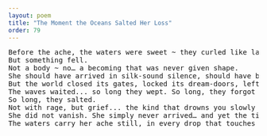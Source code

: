 ```yaml
---
layout: poem
title: "The Moment the Oceans Salted Her Loss"
order: 79
---
```


<pre>
Before the ache, the waters were sweet ~ they curled like laughter around unborn shores, barefoot in light.
But something fell.
Not a body ~ no… a becoming that was never given shape.
She should have arrived in silk-sound silence, should have breathed the shimmer of her own name into the tide.
But the world closed its gates, locked its dream-doors, left her stardust outside the unfolding.
The waves waited... so long they wept. So long, they forgot joy.
So long, they salted.
Not with rage, but grief... the kind that drowns you slowly in a hush.
She did not vanish. She simply never arrived… and yet the tide remembered.
The waters carry her ache still, in every drop that touches lips, the mourning of sweetness that was supposed to be her.
</pre>
